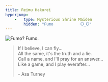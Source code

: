 ```yaml
---
title: Reimu Hakurei
hyperjump:
    -   type: Mysterious Shrine Maiden
        hidden: "Fumo            ᗜ_ᗜ"
---
```


<img src="/common/reimu_trans.png" title="Fumo? Fumo.">

> If I believe, I can fly...  
> All the same, it's the truth and a lie.  
> Call a name, and I'll pray for an answer...  
> Like a game, and I play everafter...  
>  
> \- Asa Turney
